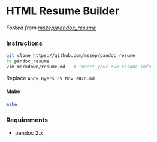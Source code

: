 # HTML Resume Builder

_Forked from [mszep/pandoc_resume](https://github.com/mszep/pandoc_resume)_

### Instructions

```bash
git clone https://github.com/mszep/pandoc_resume
cd pandoc_resume
vim markdown/resume.md   # insert your own resume info
```

Replace `Andy_Byers_CV_Nov_2020.md`

#### Make

```sh
make
```

### Requirements

- pandoc 2.x
